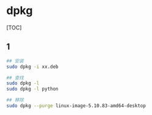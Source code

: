 # dpkg

[TOC]

## 1

```bash
## 安装
sudo dpkg -i xx.deb

## 查找
sudo dpkg -l
sudo dpkg -l python

## 移除
sudo dpkg --purge linux-image-5.10.83-amd64-desktop
```
